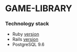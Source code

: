 # GAME-LIBRARY

### Technology stack

* Ruby [version](.ruby-version)
* Rails [version](Gemfile)
* PostgreSQL 9.6
